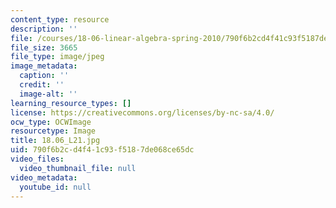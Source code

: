 ```yaml
---
content_type: resource
description: ''
file: /courses/18-06-linear-algebra-spring-2010/790f6b2cd4f41c93f5187de068ce65dc_18.06_L21.jpg
file_size: 3665
file_type: image/jpeg
image_metadata:
  caption: ''
  credit: ''
  image-alt: ''
learning_resource_types: []
license: https://creativecommons.org/licenses/by-nc-sa/4.0/
ocw_type: OCWImage
resourcetype: Image
title: 18.06_L21.jpg
uid: 790f6b2c-d4f4-1c93-f518-7de068ce65dc
video_files:
  video_thumbnail_file: null
video_metadata:
  youtube_id: null
---
```

